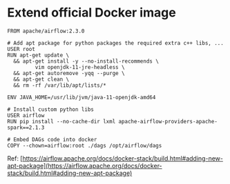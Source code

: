 # Extend official Docker image

```docker
FROM apache/airflow:2.3.0

# Add apt package for python packages the required extra c++ libs, ...
USER root
RUN apt-get update \
  && apt-get install -y --no-install-recommends \
         vim openjdk-11-jre-headless \
  && apt-get autoremove -yqq --purge \
  && apt-get clean \
  && rm -rf /var/lib/apt/lists/*
  
ENV JAVA_HOME=/usr/lib/jvm/java-11-openjdk-amd64

# Install custom python libs
USER airflow
RUN pip install --no-cache-dir lxml apache-airflow-providers-apache-spark==2.1.3

# Embed DAGs code into docker
COPY --chown=airflow:root ./dags /opt/airflow/dags
```



Ref: [https://airflow.apache.org/docs/docker-stack/build.html#adding-new-apt-package](https://airflow.apache.org/docs/docker-stack/build.html#adding-new-apt-package)
